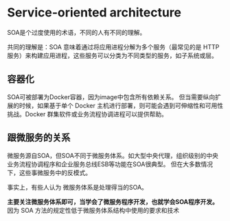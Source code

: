 # Service-oriented architecture

SOA是个过度使用的术语，不同的人有不同的理解。

共同的理解是：SOA 意味着通过将应用进程分解为多个服务（最常见的是 HTTP 服务）来构建应用进程，这些服务可以分类为不同类型的服务，如子系统或层。

## 容器化

SOA可被部署为Docker容器，因为image中包含所有依赖关系。
但当需要纵向扩展的时候，如果基于单个 Docker 主机进行部署，则可能会遇到可伸缩性和可用性挑战。Docker 群集软件或业务流程协调进程可以提供帮助。

## 跟微服务的关系

微服务源自SOA，但SOA不同于微服务体系。如大型中央代理，组织级别的中央业务流程协调程序和企业服务总线ESB等功能在SOA很典型。
但在大多数情况下，这些事微服务中的反模式。

事实上，有些人认为 微服务体系是处理得当的SOA。

**主要关注微服务体系即可，当学会了微服务程序开发，也就学会SOA程序开发。** 因为 SOA 方法的规定性低于微服务体系结构中使用的要求和技术
